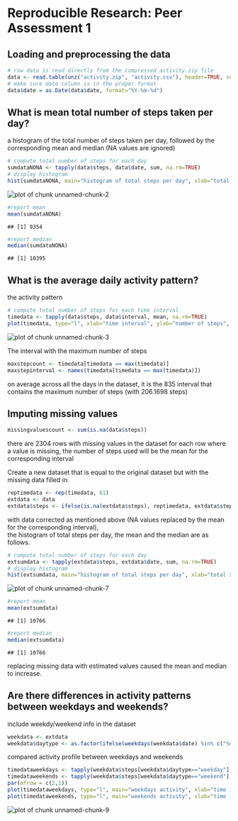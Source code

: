 # Reproducible Research: Peer Assessment 1


## Loading and preprocessing the data

```r
# raw data is read directly from the compressed activity.zip file 
data <- read.table(unz("activity.zip", "activity.csv"), header=TRUE, sep=",")
# make sure date column is in the proper format
data$date = as.Date(data$date, format="%Y-%m-%d")
```

## What is mean total number of steps taken per day?

a histogram of the total number of steps taken per day, followed by the corresponding mean and median 
(NA values are ignored) 

```r
# compute total number of steps for each day
sumdataNONA <- tapply(data$steps, data$date, sum, na.rm=TRUE)
# display histogram
hist(sumdataNONA, main="histogram of total steps per day", xlab="total steps")
```

![plot of chunk unnamed-chunk-2](figure/unnamed-chunk-2.png) 

```r
#report mean
mean(sumdataNONA)
```

```
## [1] 9354
```

```r
#report median
median(sumdataNONA)
```

```
## [1] 10395
```

## What is the average daily activity pattern?

the activity pattern

```r
# compute total number of steps for each time interval 
timedata <- tapply(data$steps, data$interval, mean, na.rm=TRUE)
plot(timedata, type="l", xlab="time interval", ylab="number of steps", xaxt='n'); axis(1, labels = c('0:00', '4:10', '08:20', '12:30', '16:40', '20:50'), at = c(0, 50, 100, 150, 200, 250))
```

![plot of chunk unnamed-chunk-3](figure/unnamed-chunk-3.png) 

The interval with the maximum number of steps

```r
maxstepcount <- timedata[timedata == max(timedata)]
maxstepinterval <- names(timedata[timedata == max(timedata)])
```
on average across all the days in the dataset, it is the 835 interval that contains the maximum number of steps  (with 206.1698 steps)


## Imputing missing values


```r
missingvaluescount <- sum(is.na(data$steps))
```
there are 2304 rows with missing values in the dataset
for each row where a value is missing, the number of steps used will  be the mean for the corresponding interval

Create a new dataset that is equal to the original dataset but with the missing data filled in.

```r
reptimedata <- rep(timedata, 61)
extdata <- data
extdata$steps <- ifelse(is.na(extdata$steps), reptimedata, extdata$steps)
```


with data corrected as mentioned above (NA values replaced by the mean for the corresponding interval),  
the histogram of total steps per day, the mean and the median are as follows.

```r
# compute total number of steps for each day
extsumdata <- tapply(extdata$steps, extdata$date, sum, na.rm=TRUE)
# display histogram
hist(extsumdata, main="histogram of total steps per day", xlab="total steps")
```

![plot of chunk unnamed-chunk-7](figure/unnamed-chunk-7.png) 

```r
#report mean
mean(extsumdata)
```

```
## [1] 10766
```

```r
#report median
median(extsumdata)
```

```
## [1] 10766
```
replacing missing data with estimated values caused the mean and median to increase.


## Are there differences in activity patterns between weekdays and weekends?


include weekdy/weekend info in the dataset

```r
weekdata <- extdata
weekdata$daytype <- as.factor(ifelse(weekdays(weekdata$date) %in% c("Sunday", "Saturday"), "weekend", "weekday"))
```

compared activity profile between weekdays and weekends

```r
timedataweekdays <- tapply(weekdata$steps[weekdata$daytype=="weekday"], weekdata$interval[weekdata$daytype=="weekday"], mean)
timedataweekends <- tapply(weekdata$steps[weekdata$daytype=="weekend"], weekdata$interval[weekdata$daytype=="weekend"], mean)
par(mfrow = c(2,1))
plot(timedataweekdays, type="l", main="weekdays activity", xlab="time interval", ylab="number of steps", xaxt='n'); axis(1, labels = c('0:00', '4:10', '08:20', '12:30', '16:40', '20:50'), at = c(0, 50, 100, 150, 200, 250))
plot(timedataweekends, type="l", main="weekends activity", xlab="time interval", ylab="number of steps", xaxt='n'); axis(1, labels = c('0:00', '4:10', '08:20', '12:30', '16:40', '20:50'), at = c(0, 50, 100, 150, 200, 250))
```

![plot of chunk unnamed-chunk-9](figure/unnamed-chunk-9.png) 

